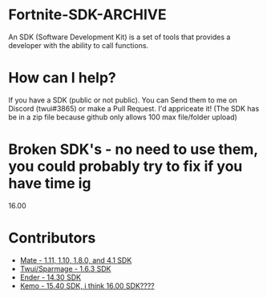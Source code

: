 # Fortnite-SDK-ARCHIVE
An SDK (Software Development Kit) is a set of tools that provides a developer with the ability to call functions. 

# How can I help?
If you have a SDK (public or not public). You can Send them to me on Discord (twui#3865) or make a Pull Request. I'd appriceate it! (The SDK has be in a zip file because github only allows 100 max file/folder upload)

# Broken SDK's - no need to use them, you could probably try to fix if you have time ig
16.00

# Contributors
- [Mate - 1.11, 1.10, 1.8.0, and 4.1 SDK](https://github.com/McMistrzYT)
- [Twui/Sparmage - 1.6.3 SDK](https://github.com/Sparmage)
- [Ender - 14.30 SDK](https://github.com/Ender-0001)
- [Kemo - 15.40 SDK, i think 16.00 SDK????](https://github.com/kem0x)
